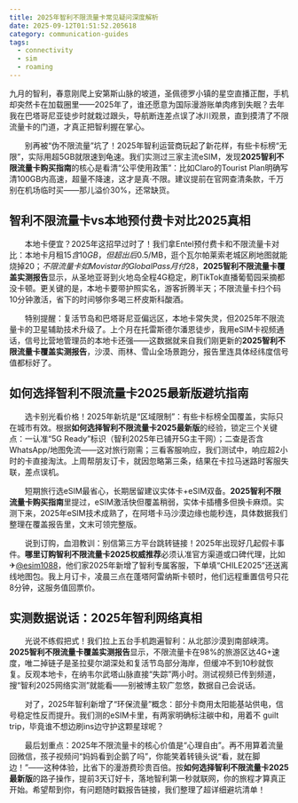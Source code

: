 ```yaml
---
title: 2025年智利不限流量卡常见疑问深度解析
date: 2025-09-12T01:51:52.205618
category: communication-guides
tags:
  - connectivity
  - sim
  - roaming
---
```


九月的智利，春意刚爬上安第斯山脉的坡道，圣佩德罗小镇的星空直播正酣，手机却突然卡在加载圈里——2025年了，谁还愿意为国际漫游账单肉疼到失眠？去年我在巴塔哥尼亚徒步时就栽过跟头，导航断连差点误了冰川观景，直到摸清了不限流量卡的门道，才真正把智利握在掌心。

　　别再被“伪不限流量”坑了！2025年智利运营商玩起了新花样，有些卡标榜“无限”，实际用超5GB就限速到龟速。我们实测过三家主流eSIM，发现**2025智利不限流量卡购买指南**的核心是看清“公平使用政策”：比如Claro的Tourist Plan明确写清100GB内高速，超量不降速，这才是真·不限。建议提前在官网查清条款，千万别在机场临时买——那儿溢价30%，还常缺货。

## 智利不限流量卡vs本地预付费卡对比2025真相

　　本地卡便宜？2025年这招早过时了！我们拿Entel预付费卡和不限流量卡对比：本地卡月租$15含10GB，但超出后$0.5/MB，逛个瓦尔帕莱索老城区刷地图就能烧掉$20；不限流量卡如Movistar的Global Pass月付$28，**2025智利不限流量卡覆盖实测报告**显示，从圣地亚哥到火地岛全程4G稳定，刷TikTok直播葡萄园采摘都没卡顿。更关键的是，本地卡要带护照实名，游客折腾半天；不限流量卡扫个码10分钟激活，省下的时间够你多喝三杯皮斯科酸酒。

　　特别提醒：复活节岛和巴塔哥尼亚偏远区，本地卡常失灵，但2025年不限流量卡的卫星辅助技术升级了。上个月在托雷斯德尔潘恩徒步，我用eSIM卡视频通话，信号比营地管理员的本地卡还强——这数据就来自我们刚更新的**2025智利不限流量卡覆盖实测报告**，沙漠、雨林、雪山全场景跑分，报告里连具体经纬度信号值都标好了。

## 如何选择智利不限流量卡2025最新版避坑指南

　　选卡别光看价格！2025年新坑是“区域限制”：有些卡标榜全国覆盖，实际只在城市有效。根据**如何选择智利不限流量卡2025最新版**的经验，锁定三个关键点：一认准“5G Ready”标识（智利2025年已铺开5G主干网）；二查是否含WhatsApp/地图免流——这对旅行刚需；三看客服响应，我们测试中，响应超2小时的卡直接淘汰。上周帮朋友订卡，就因忽略第三条，结果在卡拉马迷路时客服失联，差点误机。

　　短期旅行选eSIM最省心，长期居留建议实体卡+eSIM双备。**2025智利不限流量卡购买指南**里提过，eSIM激活快但覆盖稍弱，实体卡插槽多但换卡麻烦。实测下来，2025年eSIM技术成熟了，在阿塔卡马沙漠边缘也能秒连，具体数据我们整理在覆盖报告里，文末可领完整版。

　　说到订购，血泪教训：别信第三方平台跳转链接！2025年出现好几起假卡事件。**哪里订购智利不限流量卡2025权威推荐**必须认准官方渠道或口碑代理，比如✈[@esim1088](https://t.me/s/esim1088)，他们家2025年新增了智利专属客服，下单填“CHILE2025”还送离线地图包。我上月订卡，凌晨三点在蓬塔阿雷纳斯卡顿时，他们远程重置信号只花8分钟，这服务值回票价。

## 实测数据说话：2025年智利网络真相

　　光说不练假把式！我们拉上五台手机跑遍智利：从北部沙漠到南部峡湾。**2025智利不限流量卡覆盖实测报告**显示，不限流量卡在98%的旅游区达4G+速度，唯二掉链子是圣拉斐尔湖深处和复活节岛部分海岸，但缓冲不到10秒就恢复。反观本地卡，在纳韦尔武塔山脉直接“失踪”两小时。测试视频已传到频道，搜“智利2025网络实测”就能看——别被博主软广忽悠，数据自己会说话。

　　对了，2025年智利新增了“环保流量”概念：部分卡商用太阳能基站供电，信号稳定性反而提升。我们测的eSIM卡里，有两家明确标注碳中和，用着不 guilt trip，毕竟谁不想边刷ins边守护这颗星球呢？

　　最后划重点：2025年不限流量卡的核心价值是“心理自由”。再不用算着流量回微信，孩子视频问“妈妈看到企鹅了吗”，你能笑着转镜头说“看，就在脚边！”——这种体验，比省下的漫游费珍贵百倍。按**如何选择智利不限流量卡2025最新版**的路子操作，提前3天订好卡，落地智利第一秒就联网，你的旅程才算真正开始。希望帮到你，有问题随时戳报告链接，我们整理了超详细避坑清单！